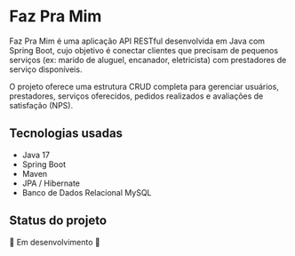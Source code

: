 # Faz Pra Mim

Faz Pra Mim é uma aplicação API RESTful desenvolvida em Java com Spring Boot, cujo objetivo é conectar clientes que precisam de pequenos serviços (ex: marido de aluguel, encanador, eletricista) com prestadores de serviço disponíveis.

O projeto oferece uma estrutura CRUD completa para gerenciar usuários, prestadores, serviços oferecidos, pedidos realizados e avaliações de satisfação (NPS).
## Tecnologias usadas
- Java 17
- Spring Boot
- Maven
- JPA / Hibernate
- Banco de Dados Relacional MySQL

## Status do projeto
🚧 Em desenvolvimento 🚧